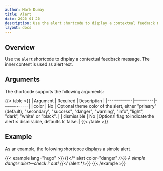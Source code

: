 ```yaml
---
author: Mark Dumay
title: Alert
date: 2023-01-28
description: Use the alert shortcode to display a contextual feedback message.
layout: docs
---
```


## Overview

Use the `alert` shortcode to display a contextual feedback message. The inner content is used as alert text.

## Arguments

The shortcode supports the following arguments:

{{< table >}}
| Argument    | Required | Description |
|-------------|----------|-------------|
| color       | No  | Optional theme color of the alert, either "primary" (default), "secondary", "success", "danger",  "warning", "info", "light", "dark", "white" or "black". |
| dismissible | No  | Optional flag to indicate the alert is dismissible, defaults to false. |
{{< /table >}}

## Example

As an example, the following shortcode displays a simple alert.

<!-- markdownlint-disable MD037 -->
{{< example lang="hugo" >}}
{{</* alert color="danger" */>}}
    A simple danger alert—check it out!
{{</* /alert */>}}
{{< /example >}}
<!-- markdownlint-enable MD037 -->
